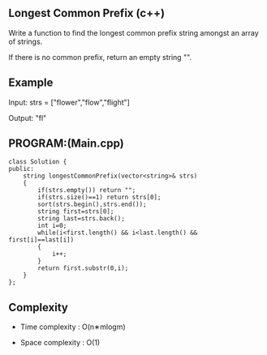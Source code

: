 ## Longest Common Prefix (c++)

Write a function to find the longest common prefix string amongst an array of strings.

If there is no common prefix, return an empty string "".

## Example
Input: strs = ["flower","flow","flight"]

Output: "fl"

## PROGRAM:(Main.cpp)
```
class Solution {
public:
    string longestCommonPrefix(vector<string>& strs) 
    {
        if(strs.empty()) return "";
        if(strs.size()==1) return strs[0];
        sort(strs.begin(),strs.end());
        string first=strs[0];
        string last=strs.back();
        int i=0;
        while(i<first.length() && i<last.length() && first[i]==last[i])
        {
            i++;
        }
        return first.substr(0,i);
    }
};
```
## Complexity
- Time complexity : O(n∗mlogm)

- Space complexity : O(1)
